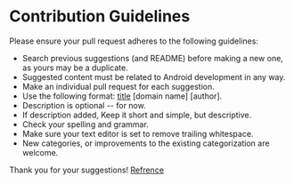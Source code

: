 # Contribution Guidelines
Please ensure your pull request adheres to the following guidelines:

* Search previous suggestions (and README) before making a new one, as yours may be a duplicate.
* Suggested content must be related to Android development in any way.
* Make an individual pull request for each suggestion.
* Use the following format: [title](link) [domain name] [author].
* Description is optional -- for now.
* If description added, Keep it short and simple, but descriptive.
* Check your spelling and grammar.
*  Make sure your text editor is set to remove trailing whitespace.
* New categories, or improvements to the existing categorization are welcome.

Thank you for your suggestions!
[Refrence](https://github.com/JStumpp/awesome-android/blob/master/contributing.md)

